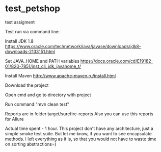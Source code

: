 # test_petshop

test assigment

Test run via command line:

Install JDK 1.8 https://www.oracle.com/technetwork/java/javase/downloads/jdk8-downloads-2133151.html

Set JAVA_HOME and PATH variables https://docs.oracle.com/cd/E19182-01/820-7851/inst_cli_jdk_javahome_t/

Install Maven http://www.apache-maven.ru/install.html

Download the project

Open cmd and go to directory with project

Run command "mvn clean test"

Reports are in folder target/surefire-reports
Also you can use this reports for Allure

Actual time spent - 1 hour.
This project don't have any architecture, just a simple smoke test suite.
But let me know, if you want to see encapsulate methods.
I left everything as it is, so that you would not have to waste time on sorting abstractions=)

